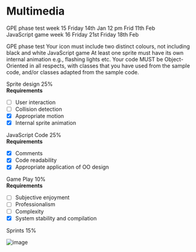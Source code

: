 # Multimedia
GPE phase test		week 15 Friday 14th Jan 12 pm	Frid 11th Feb
<br>
JavaScript game		week 16 Friday 21st	Friday 18th Feb	


GPE phase test
Your icon must include two distinct colours, not including black and white
JavaScript game
At least one sprite must have its own internal animation e.g., flashing lights etc.
Your code MUST be Object-Oriented in all respects, with classes that you have used from the sample code, and/or classes adapted from the sample code. 


Sprite design 25%<br>
**Requirements**<br>
- [ ] User interaction<br>
- [ ] Collision detection<br>
- [x] Appropriate motion<br>
- [x] Internal sprite animation<br>

JavaScript Code 25%<br>
**Requirements**<br>
- [x] Comments<br>
- [x] Code readability <br>
- [x] Appropriate application of OO design<br>

Game Play 10%<br>
**Requirements**<br>
- [ ] Subjective enjoyment<br>
- [ ] Professionalism<br>
- [ ] Complexity<br>
- [x] System stability and compilation<br>

Sprints 15%<br>

![image](https://user-images.githubusercontent.com/41834061/149675098-6aee925a-e2ca-4564-8753-16dbd85614c1.png)
